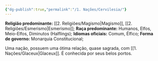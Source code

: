 ```yaml
---
{"dg-publish":true,"permalink":"/1. Nações/Cervilesia/"}
---
```


 __Religião predominante:__ [[2. Religiões/Magismo\|Magismo]], [[2. Religiões/Esmerismo\|Esmerismo]];
 __Raça predominante:__ Humanos, Elfos, Meio-Elfos, Diminutos (Halflings);
 __Idiomas oficiais:__ Comum, Élfico;
 __Forma de governo:__ Monarquia Constitucional;
 
Uma nação, possuem uma ótima relação, quase sagrada, com [[1. Nações/Glaceux\|Glaceux]]. É conhecida por seus belos portos.